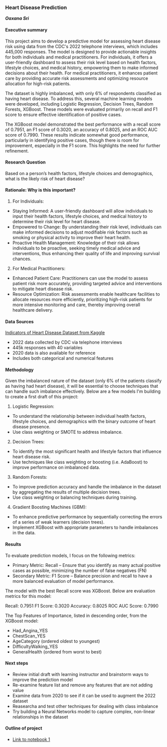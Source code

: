### Heart Disease Prediction
***Oaxana Sri***

#### Executive summary

This project aims to develop a predictive model for assessing heart disease risk using data from the CDC's 2022 telephone interviews, which includes 445,000 responses. The model is designed to provide actionable insights for both individuals and medical practitioners. For individuals, it offers a user-friendly dashboard to assess their risk level based on health factors, lifestyle choices, and medical history, empowering them to make informed decisions about their health. For medical practitioners, it enhances patient care by providing accurate risk assessments and optimizing resource allocation for high-risk patients.

The dataset is highly imbalanced, with only 6% of respondents classified as having heart disease. To address this, several machine learning models were developed, including Logistic Regression, Decision Trees, Random Forests, XGBoost. These models were evaluated primarily on recall and F1 score to ensure effective identification of positive cases.

The XGBoost model demonstrated the best performance with a recall score of 0.7951, an F1 score of 0.3020, an accuracy of 0.8025, and an ROC AUC score of 0.7990. These results indicate somewhat good performance, particularly in identifying positive cases, though there is room for improvement, especially in the F1 score. This highlights the need for further refinement.

#### Research Question
Based on a person’s health factors, lifestyle choices and demographics, what is the likely risk of heart disease?

#### Rationale: Why is this important?

1. For Individuals:
- Staying Informed: A user-friendly dashboard will allow individuals to input their health factors, lifestyle choices, and medical history to determine their risk level for heart disease.
- Empowered to Change: By understanding their risk level, individuals can make informed decisions to adjust modifiable risk factors such as smoking or physical activity to improve their heart health.
- Proactive Health Management: Knowledge of their risk allows individuals to be proactive, seeking timely medical advice and interventions, thus enhancing their quality of life and improving survival chances.
2. For Medical Practitioners:
- Enhanced Patient Care: Practitioners can use the model to assess patient risk more accurately, providing targeted advice and interventions to mitigate heart disease risk.
- Resource Optimization: Risk assessments enable healthcare facilities to allocate resources more efficiently, prioritizing high-risk patients for more intensive monitoring and care, thereby improving overall healthcare delivery.

#### Data Sources
[Indicators of Heart Disease Dataset from Kaggle](https://www.kaggle.com/datasets/kamilpytlak/personal-key-indicators-of-heart-disease/data)
- 2022 data collected by CDC via telephone interviews
- 445k responses with 40 variables
- 2020 data is also available for reference
- Includes both categorical and numerical features

#### Methodology
Given the imbalanced nature of the dataset (only 6% of the patients classify as having had heart disease), it will be essential to choose techniques that can handle such imbalance effectively. 
Below are a few models I'm building to create a first draft of this project:

1. Logistic Regression:
- To understand the relationship between individual health factors, lifestyle choices, and demographics with the binary outcome of heart disease presence.
- Use class weighting or SMOTE to address imbalance.
2. Decision Trees:
- To identify the most significant health and lifestyle factors that influence heart disease risk.
- Use techniques like class weighting or boosting (i.e. AdaBoost) to improve performance on imbalanced data.
3. Random Forests:
- To improve prediction accuracy and handle the imbalance in the dataset by aggregating the results of multiple decision trees.
- Use class weighting or balancing techniques during training.
4. Gradient Boosting Machines (GBM):
- To enhance predictive performance by sequentially correcting the errors of a series of weak learners (decision trees).
- Implement XGBoost with appropriate parameters to handle imbalances in the data.


#### Results
To evaluate prediction models, I focus on the following metrics:
- Primary Metric: Recall – Ensure that you identify as many actual positive cases as possible, minimizing the number of false negatives (FN)
- Secondary Metric: F1 Score – Balance precision and recall to have a more balanced evaluation of model performance.

The model with the best Recall score was XGBoost.  Below are evaluation metrics for this model:

Recall: 0.7951
F1 Score: 0.3020
Accuracy: 0.8025
ROC AUC Score: 0.7990

The Top Features of Importance, listed in descending order, from the XGBoost model:
- Had_Angina_YES
- ChestScan_YES
- AgeCategory (ordered oldest to youngest)
- DifficultyWalking_YES
- GeneralHealth (ordered from worst to best)


#### Next steps
- Review initial draft with learning instructor and brainstorm ways to improve the prediction model
- Re-examine feature list and remove any features that are not adding value
- Examine data from 2020 to see if it can be used to augment the 2022 dataset
- Reasearcha and test other techniques for dealing with class imbalance
- Try building a Neural Networks model to capture complex, non-linear relationships in the dataset

#### Outline of project

- [Link to notebook 1]()

